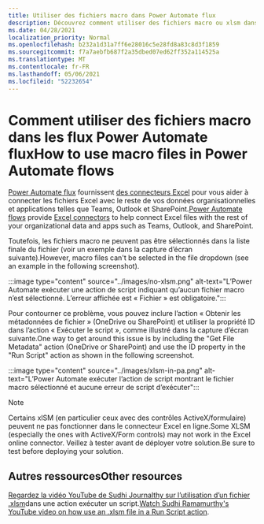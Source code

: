 ```yaml
---
title: Utiliser des fichiers macro dans Power Automate flux
description: Découvrez comment utiliser des fichiers macro ou xlsm dans Power Automate flux.
ms.date: 04/28/2021
localization_priority: Normal
ms.openlocfilehash: b232a1d31a7ff6e28016c5e28fd8a83c8d3f1859
ms.sourcegitcommit: f7a7aebfb687f2a35dbed07ed62ff352a114525a
ms.translationtype: MT
ms.contentlocale: fr-FR
ms.lasthandoff: 05/06/2021
ms.locfileid: "52232654"
---
```

# <a name="how-to-use-macro-files-in-power-automate-flows"></a><span data-ttu-id="62d0a-103">Comment utiliser des fichiers macro dans les flux Power Automate flux</span><span class="sxs-lookup"><span data-stu-id="62d0a-103">How to use macro files in Power Automate flows</span></span>

<span data-ttu-id="62d0a-104">[Power Automate flux](https://flow.microsoft.com/) fournissent [des connecteurs Excel](https://flow.microsoft.com/connectors/shared_excelonlinebusiness/excel-online-business/) pour vous aider à connecter les fichiers Excel avec le reste de vos données organisationnelles et applications telles que Teams, Outlook et SharePoint.</span><span class="sxs-lookup"><span data-stu-id="62d0a-104">[Power Automate flows](https://flow.microsoft.com/) provide [Excel connectors](https://flow.microsoft.com/connectors/shared_excelonlinebusiness/excel-online-business/) to help connect Excel files with the rest of your organizational data and apps such as Teams, Outlook, and SharePoint.</span></span>

<span data-ttu-id="62d0a-105">Toutefois, les fichiers macro ne peuvent pas être sélectionnés dans la liste finale du fichier (voir un exemple dans la capture d’écran suivante).</span><span class="sxs-lookup"><span data-stu-id="62d0a-105">However, macro files can't be selected in the file dropdown (see an example in the following screenshot).</span></span>

:::image type="content" source="../images/no-xlsm.png" alt-text="L’Power Automate exécuter une action de script indiquant qu’aucun fichier macro n’est sélectionné. L’erreur affichée est « Fichier » est obligatoire.":::

<span data-ttu-id="62d0a-107">Pour contourner ce problème, vous pouvez inclure l’action « Obtenir les métadonnées de fichier » (OneDrive ou SharePoint) et utiliser la propriété ID dans l’action « Exécuter le script », comme illustré dans la capture d’écran suivante.</span><span class="sxs-lookup"><span data-stu-id="62d0a-107">One way to get around this issue is by including the "Get File Metadata" action (OneDrive or SharePoint) and use the ID property in the "Run Script" action as shown in the following screenshot.</span></span>

:::image type="content" source="../images/xlsm-in-pa.png" alt-text="L’Power Automate exécuter l’action de script montrant le fichier macro sélectionné et aucune erreur de script d’exécuter":::

> [!NOTE]
> <span data-ttu-id="62d0a-109">Certains xlSM (en particulier ceux avec des contrôles ActiveX/formulaire) peuvent ne pas fonctionner dans le connecteur Excel en ligne.</span><span class="sxs-lookup"><span data-stu-id="62d0a-109">Some XLSM (especially the ones with ActiveX/Form controls) may not work in the Excel online connector.</span></span> <span data-ttu-id="62d0a-110">Veillez à tester avant de déployer votre solution.</span><span class="sxs-lookup"><span data-stu-id="62d0a-110">Be sure to test before deploying your solution.</span></span>

## <a name="other-resources"></a><span data-ttu-id="62d0a-111">Autres ressources</span><span class="sxs-lookup"><span data-stu-id="62d0a-111">Other resources</span></span>

<span data-ttu-id="62d0a-112">[Regardez la vidéo YouTube de Sudhi Journalthy sur l’utilisation d’un fichier .xlsm](https://youtu.be/o-H9BbywJQQ)dans une action exécuter un script.</span><span class="sxs-lookup"><span data-stu-id="62d0a-112">[Watch Sudhi Ramamurthy's YouTube video on how use an .xlsm file in a Run Script action](https://youtu.be/o-H9BbywJQQ).</span></span>
